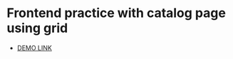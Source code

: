 # Frontend practice with catalog page using grid
- [DEMO LINK](https://varkovroma.github.io/layout_catalog_grid/)
